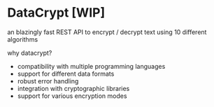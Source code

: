 # DataCrypt [WIP]
an blazingly fast REST API to encrypt / decrypt text using 10 different algorithms

why datacrypt?
- compatibility with multiple programming languages
- support for different data formats
- robust error handling
- integration with cryptographic libraries
- support for various encryption modes
 
